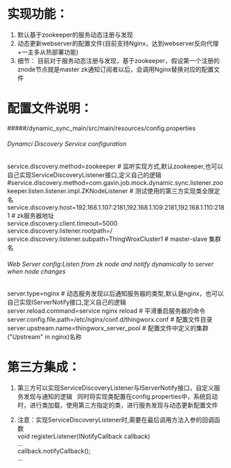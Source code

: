 # 实现功能：
1. 默认基于zookeeper的服务动态注册与发现
2. 动态更新webserver的配置文件(目前支持Nginx，达到webserver反向代理+一主多从热部署功能)
3. 细节：
   目前对于服务动态注册与发现，基于zookeeper，假设第一个注册的znode节点就是master
   zk通知订阅者以后，会调用Nginx替换对应的配置文件


# 配置文件说明：<br />
#####/dynamic_sync_main/src/main/resources/config.properties
###### Dynamci Discovery Service configuration
service.discovery.method=zookeeper                                                                               # 监听实现方式,默认zookeeper,也可以自己实现ServiceDiscoveryListener接口,定义自己的逻辑 <br />
#service.discovery.method=com.gavin.job.mock.dynamic.sync.listener.zookeeper.listen.listener.impl.ZKNodeListener # 测试使用的第三方实现类全限定名 <br />
service.discovery.host=192.168.1.107:2181,192.168.1.109:2181,192.168.1.110:2181                                  # zk服务器地址 <br />
service.discovery.client.timeout=5000    <br />
service.discovery.listener.rootpath=/    <br />
service.discovery.listener.subpath=ThingWroxCluster1								 # master-slave 集群名


###### Web Server config:Listen from zk node and notify dynamically to server when node changes <br />
server.type=nginx												 # 动态服务发现以后通知服务器的类型,默认是nginx，也可以自己实现IServerNotify接口,定义自己的逻辑<br />
server.reload.command=service nginx reload									 # 平滑重启服务器的命令<br />
server.config.file.path=/etc/nginx/conf.d/thingworx.conf							 #  配置文件目录<br />
server.upstream.name=thingworx_server_pool									 #  配置文件中定义的集群("Upstream" in nginx)名称<br />


# 第三方集成：
1. 第三方可以实现ServiceDiscoveryListener与IServerNotify接口，自定义服务发现与通知的逻辑
   同时将实现类配置在config.properties中，系统启动时，进行类加载，使用第三方指定的类，进行服务发现与动态更新配置文件

2. 注意：实现ServiceDiscoveryListener时,需要在最后调用方法入参的回调函数 <br />
   void registerListener(INotifyCallback callback) <br />
   ... <br />
   callback.notifyCallback(); <br />
   ... <br />